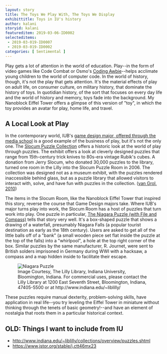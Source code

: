 ```yaml
---
layout: story
title: The Toys We Play With, The Toys We Display
exhibittitle: Toys in IU's history
author: kalani
storyid: kalani
featureditem: 2019-03-06-ID0002
selecteditems:
 - 2019-03-019-ID0007
 - 2019-03-019-ID0002
categories: [ Sentimental ]
---
```


Play gets a lot of attention in the world of education. Play--in the form of video games like Code Combat or Osmo's [Coding Awbie](https://www.playosmo.com/en/coding/)--helps acclimate young children to the world of computer code. In the world of history, though, it's not the play that gets attention. It's the material effects of play on adult life, on consumer culture, on military history, that dominate the history of toys. In quotidian history, of the sort that focuses on every day life and the world of history and memory, toys fade into the background. My Nanoblock Eiffel Tower offers a glimpse of this version of "toy", in which the toy provides an avatar for play, home life, and travel.

## A Local Look at Play

In the contemporary world, IUB's [game design major, offered through the media school](https://mediaschool.indiana.edu/academics/degrees/game-design/index.html) is a good example of the business of play, but it's not the only one. The [Slocum Puzzle Collection](http://www.indiana.edu/~liblilly/collections/overview/puzzles.shtml) offers a historic look at the world of play through puzzles. The exhibit offers a look at cleverly designed puzzles that range from 15th-century trick knives to 80s-era vintage Rubik's cubes. A donation from Jerry Slocum, who donated 30,000 puzzles to the library, turned one room in the Lilly into the Slocum Puzzle Room in 2006. The collection was designed not as a museum exhibit, with the puzzles rendered inaccessible behind glass, but as a puzzle library that allowed visitors to interact with, solve, and have fun with puzzles in the collection. ([van Grol, 2010](http://www.indiana.edu/~liblilly/collections/overview/slocum-pamphlet.pdf))

The items in the Slocum Room, like the Nanoblock Eiffel Tower that inspired this story, reverse the course that Game Design majors take. Where IUB's major turns play into work, the Slocum Room has a host of puzzles that turn work into play. One puzzle in particular, [The Niagara Puzzle (with File and Compass)](http://purl.dlib.indiana.edu/iudl/lilly/slocum/LL-SLO-000630) tells that story very well. It's a box-shaped puzzle that shows a drawing of a waterfall, presumably Niagara Falls (a popular tourist destination as early as the 18th century). Users are asked to get all of the little balls off of a "bank" (a small wooden piece set flat inside the puzzle at the top of the falls) into a "whirlpool", a hole at the top right corner of the box. Similar puzzles by the same manufacturer, R. Journet, were sent to British solders imprisoned in Germany during WWI with a hacksaw, a compass and a map hidden inside to facilitate their escape. 

<figure>
  <img src="http://fedora.dlib.indiana.edu:8080/fedora/get/iudl:19718/LARGE" alt="Niagara Puzzle"/>
  <figcaption>Image Courtesy, The Lilly Library, Indiana University, Bloomington, Indiana. For commercial uses, please contact the Lilly Library at 1200 East Seventh Street, Bloomington, Indiana, 47405-5500 or at http://www.indiana.edu/~liblilly/</figcaption>
</figure>

These puzzles require manual dexterity, problem-solving skills, have application in real life--you try leveling the Eiffel Tower in miniature without thinking through the tenets of basic geometry!--and have an element of nostalgia that roots them in a particular historical context.

## OLD: Things I want to include from IU

- http://www.indiana.edu/~liblilly/collections/overview/puzzles.shtml
- https://www.jstor.org/stable/j.ctt46mx23


